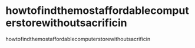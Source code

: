 # howtofindthemostaffordablecomputerstorewithoutsacrificin
howtofindthemostaffordablecomputerstorewithoutsacrificin
